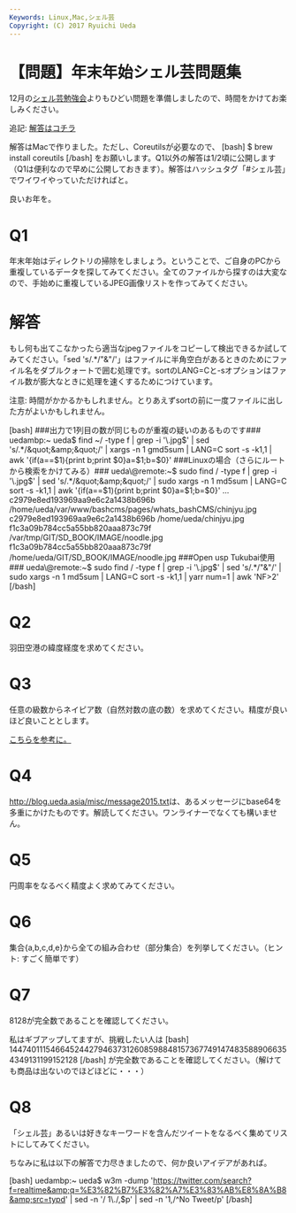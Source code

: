 ```yaml
---
Keywords: Linux,Mac,シェル芸
Copyright: (C) 2017 Ryuichi Ueda
---
```


# 【問題】年末年始シェル芸問題集
12月の<a href="http://blog.ueda.asia/?p=4671" title="【問題のみ】第14回東京居残りシェル芸勉強会">シェル芸勉強会</a>よりもひどい問題を準備しましたので、時間をかけてお楽しみください。

追記: <a href="http://blog.ueda.asia/?p=4821" title="【解答】年末年始シェル芸問題集" target="_blank">解答はコチラ</a>

解答はMacで作りました。ただし、Coreutilsが必要なので、
[bash]
$ brew install coreutils
[/bash]
をお願いします。Q1以外の解答は1/2頃に公開します（Q1は便利なので早めに公開しておきます）。解答はハッシュタグ「#シェル芸」でワイワイやっていただければと。

良いお年を。


<h1>Q1</h1>


年末年始はディレクトリの掃除をしましょう。ということで、ご自身のPCから重複しているデータを探してみてください。全てのファイルから探すのは大変なので、手始めに重複しているJPEG画像リストを作ってみてください。

<!--more-->

<h1>解答</h1>

もし何も出てこなかったら適当なjpegファイルをコピーして検出できるか試してみてください。「sed 's/.*/"&"/'」はファイルに半角空白があるときのためにファイル名をダブルクォートで囲む処理です。sortのLANG=Cと-sオプションはファイル数が膨大なときに処理を速くするためにつけています。

注意: 時間がかかるかもしれません。とりあえずsortの前に一度ファイルに出した方がよいかもしれません。

[bash]
###出力で1列目の数が同じものが重複の疑いのあるものです###
uedambp:~ ueda$ find ~/ -type f | grep -i '\\.jpg$' | sed 's/.*/&quot;&amp;&quot;/' |
xargs -n 1 gmd5sum | LANG=C sort -s -k1,1 |
awk '{if(a==$1){print b;print $0}a=$1;b=$0}'
###Linuxの場合（さらにルートから検索をかけてみる）###
ueda\@remote:~$ sudo find / -type f | grep -i '\\.jpg$' | sed 's/.*/&quot;&amp;&quot;/' | 
sudo xargs -n 1 md5sum | LANG=C sort -s -k1,1 | 
awk '{if(a==$1){print b;print $0}a=$1;b=$0}'
...
c2979e8ed193969aa9e6c2a1438b696b /home/ueda/var/www/bashcms/pages/whats_bashCMS/chinjyu.jpg
c2979e8ed193969aa9e6c2a1438b696b /home/ueda/chinjyu.jpg
f1c3a09b784cc5a55bb820aaa873c79f /var/tmp/GIT/SD_BOOK/IMAGE/noodle.jpg
f1c3a09b784cc5a55bb820aaa873c79f /home/ueda/GIT/SD_BOOK/IMAGE/noodle.jpg
###Open usp Tukubai使用###
ueda\@remote:~$ sudo find / -type f | grep -i '\\.jpg$' | sed 's/.*/&quot;&amp;&quot;/' | 
sudo xargs -n 1 md5sum | LANG=C sort -s -k1,1 | yarr num=1 | awk 'NF&gt;2'
[/bash]

<h1>Q2</h1>

羽田空港の緯度経度を求めてください。

<h1>Q3</h1>


任意の級数からネイピア数（自然対数の底の数）を求めてください。精度が良いほど良いこととします。

<a href="http://ja.wikipedia.org/wiki/%E3%83%8D%E3%82%A4%E3%83%94%E3%82%A2%E6%95%B0%E3%81%AE%E8%A1%A8%E7%8F%BE" target="_blank">こちらを参考に。</a>

<h1>Q4</h1>

<a href="http://blog.ueda.asia/misc/message2015.txt" target="_blank">http://blog.ueda.asia/misc/message2015.txt</a>は、あるメッセージにbase64を多重にかけたものです。解読してください。ワンライナーでなくても構いません。

<h1>Q5</h1>

円周率をなるべく精度よく求めてみてください。

<h1>Q6</h1>

集合{a,b,c,d,e}から全ての組み合わせ（部分集合）を列挙してください。（ヒント: すごく簡単です）

<h1>Q7</h1>

8128が完全数であることを確認してください。

私はギブアップしてますが、挑戦したい人は
[bash]
14474011154664524427946373126085988481573677491474835889066354349131199152128
[/bash]
が完全数であることを確認してください。（解けても商品は出ないのでほどほどに・・・）


<h1>Q8</h1>

「シェル芸」あるいは好きなキーワードを含んだツイートをなるべく集めてリストにしてみてください。

ちなみに私は以下の解答で力尽きましたので、何か良いアイデアがあれば。

[bash]
uedambp:~ ueda$ w3m -dump 'https://twitter.com/search?f=realtime&amp;q=%E3%82%B7%E3%82%A7%E3%83%AB%E8%8A%B8&amp;src=typd' |
sed -n '/ 1\\./,$p' | sed -n '1,/^No Tweet/p'
[/bash]

